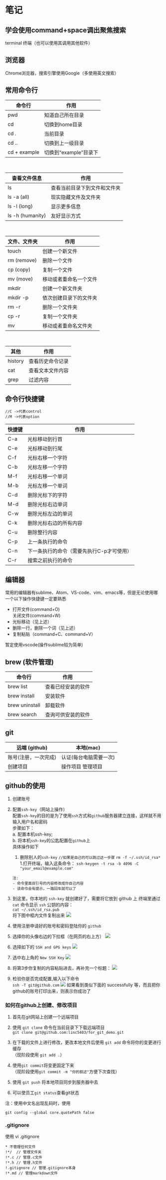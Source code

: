 # 笔记

## 学会使用command+space调出聚焦搜索
terminal 终端（也可以使用其调用其他软件）

## 浏览器
Chrome浏览器，搜索引擎使用Google（多使用英文搜索）

## 常用命令行
命令行 | 作用
--- | ---
pwd             | 知道自己所在目录
cd              | 切换到home目录
cd .            | 当前目录
cd ..           | 切换到上一级目录
cd + example    | 切换到“example”目录下

<br>

查看文件信息 | 作用
--- | ---
ls              | 查看当前目录下到文件和文件夹
ls -a (all)     | 现实隐藏文件及文件夹
ls -l (long)    | 显示更多信息
ls -h (humanity)| 友好显示方式

<br>

文件、文件夹 | 作用
--- | ---
touch           | 创建一个新文件
rm (remove)     | 删除一个文件
cp (copy)       | 复制一个文件
mv (move)       | 移动或者重命名一个文件
mkdir           | 创建一个新文件夹
mkdir -p        | 依次创建目录下的文件夹
rm -r           | 删除一个文件夹
cp -r           | 复制一个文件夹
mv              | 移动或者重命名文件夹

<br>

其他 | 作用
--- | ---
history         | 查看历史命令记录
cat             | 查看文本文件内容
grep            | 过滤内容

## 命令行快捷键
```
//C ->代表control
//M ->代表option
```
快捷键 | 作用
--- | ---
C-a             | 光标移动到行首
C-e             | 光标移动到行尾
C-f             | 光标右移一个字符
C-b             | 光标左移一个字符
M-f             | 光标右移一个单词
M-b             | 光标左移一个单词
C-d             | 删除光标下的字符
M-d             | 删除光标右边单词
C-w             | 删除光标左边的单词
C-k             | 删除光标右边的所有内容
C-u             | 删除整行内容
C-p             | 上一条执行的命令
C-n             | 下一条执行的命令（需要先执行C-p才可使用）
C-r             | 搜索之前执行的命令

## 编辑器
常用的编辑器有sublime、Atom、VS-code、vim、emacs等，但是无论使用哪一个以下操作快捷键一定要熟悉
- 打开文件(command+O)<br>关闭文件(command+W)
- 光标移动（见上述）
- 删除一行，删除一个词（见上述）
- 复制粘贴（command+C、command+V）

暂定使用vscode(操作sublime较为简单)

## brew (软件管理)
命令行 | 作用
--- | ---
brew list       | 查看已经安装的软件
brew install    | 安装软件
brew uninstall  | 卸载软件
brew search     | 查询可供安装的软件


## git
远端 (github) | 本地(mac)
--- | ---
账号(注册，一次完成) | 认证(每台电脑需要一次)
创建项目|操作项目 管理项目

## github的使用

1. 创建账号
1. 配置` ssh-key `（网站上操作）<br>
    配置` ssh-key `的目的是为了使用`ssh`方式和`github`服务器建立连接，这样就不用输入用户名和密码<br>
    步骤如下：<br>
    a. 配置本机ssh-key;<br>
    b. 将本机` ssh-key `的公匙配置在`github`上<br>
    具体操作如下
    1. 删除别人的`ssh-key`
     `//如果是自己的可以跳过这一步骤`
        `rm -f ~/.ssh/id_rsa*`
    1.打开终端，输入这条命令：
    ` ssh-keygen -t rsa -b 4096 -C "your_email@example.com" `

    ```
    注: 
    - 命令里面双引号的内容修改成你自己内容
    - 该命令会有提示，一路回车就可以了 
    ```

1. 到这里，你本地的 `ssh-key` 就创建好了，需要将它放到 github 上
终端里通过 `cat` 命令显示 `ssh` 公钥的内容：<br>
`cat ~/.ssh/id_rsa.pub`<br>
    将下图中框内文件复制出来
    ![](./picture/github-ssh-key.png)

1. 使用注册申请好的账号和密码登陆你的 `github`

1. 选择你的头像右边的下拉框（在网页的右上方）
    ![](./picture/ssh-1.png)

1. 选择如下的 `SSH and GPG keys`
    ![](./picture/ssh-2.png)

1. 选中右上角的 `New SSH Key`
    ![](./picture/ssh-3.png)

1. 将第3步你复制的内容粘贴进去，再补充一个标题：
    ![](./picture/ssh-4.png)

1. 检验你是否完成配置,输入以下命令<br>
    ` ssh -T git@github.com `
    ![](./picture/ssh-5.png)
    如果看到类似下面的 successfully 等，而且把你github的账号打印出来，则表示你成功了

### 如何在github上创建、修改项目
1. 首先在git网站上创建一个远端项目

1. 使用 ` git clone ` 命令在当前目录下下载远端项目<br>
    `git clone git@github.com:linc5403/for_git_demo.git`

1. 在下载的文件上进行修改，更改本地文件后使用 ` git add ` 命令将你的变更进行缓存<br>（现阶段使用 ` git add . `）

1. 使用` git commit `将变更固定下来<br>
（现阶段使用` git commit -m "你的叙述" `方便下次查找）

1. 使用 ` git push ` 将本地项目同步到服务器中去

1. 可以使员工` git status `查看git状态

注：使用中文名出现乱码时，使用
```
git config --global core.quotePath false
```

### .gitignore
使用  vi .gitignore
```
* 不管理任何文件
!*/  // 管理文件夹
!*.c // 管理.c文件
!*.h // 管理.h文件
!.gitignore // 管理.gitignore本身
!*.md // 管理markdown文件
```